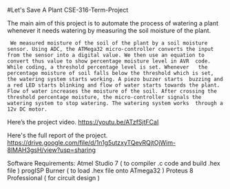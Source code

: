 #Let's Save A Plant CSE-316-Term-Project

The main aim  of this project is to automate the process of watering a plant whenever it needs watering by measuring the soil moisture of the plant.




     We measured moisture of the soil of the plant by a soil moisture     sensor. Using ADC, the ATMega32 micro-controller converts the input from the sensor into a digital value. We then use an equation to convert thus value to show percentage moisture level in AVR 	code. While coding, a threshold percentage level is set. Whenever 	the percentage moisture of soil falls below the threshold which is set, the watering system starts working. A piezo buzzer starts  buzzing and a red LED starts blinking and flow of water starts towards the plant. Flow of water increases the moisture of the soil. After crossing the threshold percentage moisture, the micro-controller signals the watering system to stop watering. The watering system works  through a 12v DC motor.  
	


Here’s the project video. 
https://youtu.be/ATzfSjtFCaI

Here's the full report of the project.
https://drive.google.com/file/d/1n1g5utzxyTQevRQjtOjWim-8lMAH3gsH/view?usp=sharing


			



Software Requirements:
Atmel Studio 7 ( to compiler .c code and build .hex file )
progISP Burner ( to load .hex file onto ATmega32 )
Proteus 8 Professional ( for circuit design )

